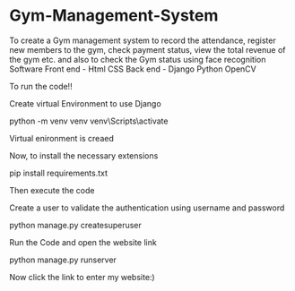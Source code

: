 # Gym-Management-System

To create a Gym management system to record the attendance, register new members to the gym, check
payment status, view the total revenue of the gym etc. and also to check the Gym status using face
recognition Software
Front end - Html CSS
Back end - Django Python OpenCV

To run the  code!!

Create virtual Environment to use Django

python -m venv venv 
venv\Scripts\activate

Virtual enironment is creaed


Now, to install the necessary extensions

pip install requirements.txt


Then execute the code

Create a user to validate the authentication using username and password

python manage.py createsuperuser


Run the Code and open the website link

python manage.py runserver

Now click the link to enter my website:)






